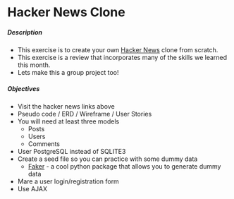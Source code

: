 # Hacker News Clone

##### Description

* This exercise is to create your own [Hacker News](http://news.ycombinator.com) clone from scratch. 
* This exercise is a review that incorporates many of the skills we learned this month.
* Lets make this a group project too!

##### Objectives

* Visit the hacker news links above
* Pseudo code / ERD / Wireframe / User Stories
* You will need at least three models
	* Posts
	* Users
	* Comments
* User PostgreSQL instead of SQLITE3
* Create a seed file so you can practice with some dummy data
	* [Faker](https://github.com/joke2k/faker) - a cool python package that allows you to generate dummy data
* Mare a user login/registration form
* Use AJAX 






